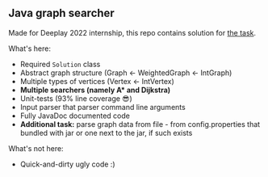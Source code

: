 ## Java graph searcher
Made for Deeplay 2022 internship, this repo contains solution
for [the task](https://internship.deeplay.io/java).

What's here:
* Required `Solution` class
* Abstract graph structure (Graph <- WeightedGraph <- IntGraph)
* Multiple types of vertices (Vertex <- IntVertex)
* **Multiple searchers (namely A\* and Dijkstra)**
* Unit-tests (93% line coverage 😎)
* Input parser that parser command line arguments
* Fully JavaDoc documented code
* **Additional task:** parse graph data from file - from config.properties 
  that bundled with jar or one next to the jar, if such exists

What's not here:
* Quick-and-dirty ugly code :)